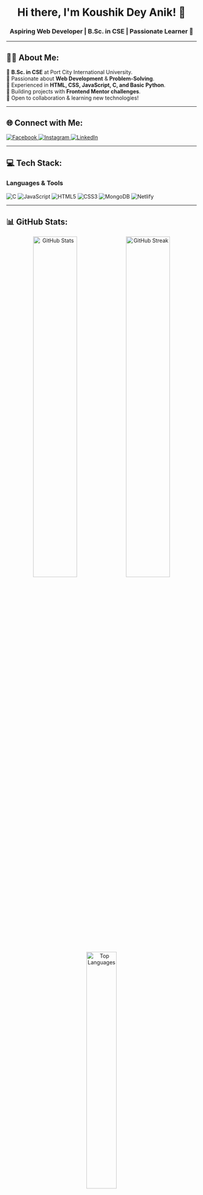 <h1 align="center">Hi there, I'm Koushik Dey Anik! 👋</h1>
<h3 align="center">Aspiring Web Developer | B.Sc. in CSE | Passionate Learner 🚀</h3>

---

## 👨‍💻 About Me:
🔹 **B.Sc. in CSE** at Port City International University.  
🔹 Passionate about **Web Development** & **Problem-Solving**.  
🔹 Experienced in **HTML, CSS, JavaScript, C, and Basic Python**.  
🔹 Building projects with **Frontend Mentor challenges**.  
🔹 Open to collaboration & learning new technologies!  

---

## 🌐 Connect with Me:
<p align="left">
<a href="https://www.facebook.com/share/1BakMPy69M/" target="_blank">
  <img src="https://img.shields.io/badge/Facebook-%231877F2.svg?logo=Facebook&logoColor=white" alt="Facebook"/>
</a> 
<a href="https://www.instagram.com/koushik_dey_anik?igsh=MWZzNDNvd2V5Y2wxdA==" target="_blank">
  <img src="https://img.shields.io/badge/Instagram-%23E4405F.svg?logo=Instagram&logoColor=white" alt="Instagram"/>
</a> 
<a href="https://www.linkedin.com/in/koushik-dey-anik-97b332343?utm_source=share&utm_campaign=share_via&utm_content=profile&utm_medium=android_app" target="_blank">
  <img src="https://img.shields.io/badge/LinkedIn-%230077B5.svg?logo=linkedin&logoColor=white" alt="LinkedIn"/>
</a>
</p>

---

## 💻 Tech Stack:
### **Languages & Tools**  
<p align="left">
  <img src="https://img.shields.io/badge/C-%2300599C.svg?style=for-the-badge&logo=c&logoColor=white" alt="C"/>  
  <img src="https://img.shields.io/badge/JavaScript-%23323330.svg?style=for-the-badge&logo=javascript&logoColor=%23F7DF1E" alt="JavaScript"/>
  <img src="https://img.shields.io/badge/HTML5-%23E34F26.svg?style=for-the-badge&logo=html5&logoColor=white" alt="HTML5"/>
  <img src="https://img.shields.io/badge/CSS3-%231572B6.svg?style=for-the-badge&logo=css3&logoColor=white" alt="CSS3"/>
  <img src="https://img.shields.io/badge/MongoDB-%234ea94b.svg?style=for-the-badge&logo=mongodb&logoColor=white" alt="MongoDB"/>
  <img src="https://img.shields.io/badge/Netlify-%23000000.svg?style=for-the-badge&logo=netlify&logoColor=#00C7B7" alt="Netlify"/>
</p>

---

## 📊 GitHub Stats:
<p align="center">
  <img src="https://github-readme-stats.vercel.app/api?username=Koushik9010&theme=dark&hide_border=false&include_all_commits=false&count_private=true" alt="GitHub Stats" width="48%"/>  
  <img src="https://github-readme-streak-stats.herokuapp.com/?user=Koushik9010&theme=dark&hide_border=false" alt="GitHub Streak" width="48%"/>
</p>

<p align="center">
  <img src="https://github-readme-stats.vercel.app/api/top-langs/?username=Koushik9010&theme=dark&hide_border=false&include_all_commits=false&count_private=true&layout=compact" alt="Top Languages" width="40%"/>
</p>

---

## 🔥 Fun Facts:
- 🎯 I love solving problems in **C & Python**.  
- 💡 Always looking to improve my **JavaScript** skills.  
- 🌱 Currently exploring **MERN Stack Development**.  
- 💬 Feel free to **connect & collaborate!**  

---

<p align="center">
  <img src="https://profile-counter.glitch.me/Koushik9010/count.svg" alt="Profile Views"/>
</p>

<!-- Proudly created with GPRM ( https://gprm.itsvg.in ) -->
